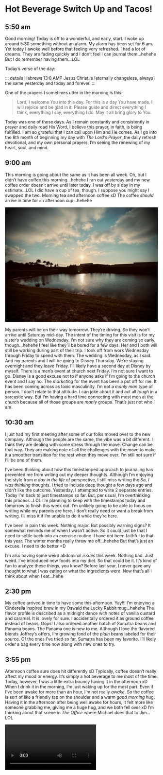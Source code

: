 # Hot Beverage Switch Up and Tacos!

## 5:50 am

Good morning! Today is off to a wonderful, and early, start. I woke up around 5:30 something without an alarm. My alarm has been set for 6 am. Yet today I awoke well before that feeling very refreshed. I had a lot of dreams. They are fading quickly and I don’t feel I can journal them…hehehe But I do remember having them…LOL

Today’s verse of the day:

::: details Hebrews 13:8 AMP
Jesus Christ is [eternally changeless, always] the same yesterday and today and forever.
:::

One of the prayers I sometimes utter in the morning is this:

> Lord, I welcome You into this day. For this is a day You have made. I will rejoice and be glad in it. Please guide and direct everything I think, everything I say, everything I do. May it all bring glory to You.

Today was one of those days. As I remain constantly and consistently in prayer and daily read His Word, I believe this prayer, in faith, is being fulfilled. I am so grateful that I can call upon Him and He comes. As I go into the 8th month of beginning my day with *The Lord’s Prayer*, the daily refresh devotional, and my own personal prayers, I’m seeing the renewing of my heart, soul, and mind.

## 9:00 am

This morning is going about the same as it has been all week. Oh, but I didn’t have coffee this morning…hehehe I ran out yesterday and my new coffee order doesn’t arrive until later today. I was off by a day in my estimate…LOL I did have a cup of tea, though. I suppose you might say I swapped the two. Morning tea and afternoon coffee xD The coffee *should* arrive in time for an afternoon cup…hehehe

![Sunrise over a building and pond](./media/IMG_0828.jpeg)

My parents will be on their way tomorrow. They’re driving. So they won’t arrive until Saturday mid-day. The intent of the timing for this visit is for my sister’s wedding on Wednesday. I’m not sure why they are coming so early, though…hehehe I feel like they’ll be bored for a few days. Her and I both will still be working during part of their trip. I took off from work Wednesday through Friday to spend with them. The wedding is Wednesday, as I said. And my parents and I will be going to Disney Thursday. We’re staying overnight and they leave Friday. I’ll likely have a second day at Disney by myself. There is a men’s event at church next Friday. I’m not sure I want to go. Disney is a good excuse not to if anyone asks if I’m going to the church event and I say no. The *marketing* for the event has been a put off for me. It has been coming across as toxic masculinity. I’m not a *manly man* type of person. I don’t relate to that attitude. I can joke about it and act all *tough* in a sarcastic way. But I’m having a hard time connecting with most men at the church because all of those groups are *manly* groups. That’s just not who I am.

## 10:30 am

I just had my first meeting after some of our folks moved over to the new company. Although the people are the same, the vibe was a bit different. I think they are dealing with some stress through the move. Change can be that way. They are making note of all the challenges with the move to make it a smoother transition for the rest when they move over. I’m still not sure if I’ll be one of them.

I’ve been thinking about how this timestamped approach to journaling has prevented me from writing out my deeper thoughts. Although I’m enjoying the style from *a day in the life of* perspective, I still miss writing the *So, I was thinking* thoughts. I tried to include deep thought a few days ago and didn’t like the outcome. Yesterday, I attempted to write 2 separate entries. Today I’m back to just timestamps so far. But, per usual, I’m overthinking this process…LOL I’m planning to keep with the timestamps today and tomorrow to finish this week out. I’m unlikely going to be able to focus on writing while my parents are here. I don’t really need or want a break from writing. I’ll miss it if I’m unable to do it while they’re here.

I’ve been in pain this week. Nothing major. But possibly warning signs? It somewhat reminds me of when I wasn’t active. So it could just be that I need to settle back into an exercise routine. I have not been faithful to that this year. The winter months really threw me off…hehehe But that’s just an excuse. I need to do better =D

I’m also having some weird abdominal *issues* this week. Nothing bad. Just weird. I’ve introduced new foods into my diet. So that could be it. It’s kind of fun to analyze these things, you know? Before last year, I never gave any thought to what I was eating or what the ingredients were. Now that’s all I think about when I eat…hehe

## 2:30 pm

My coffee arrived in time to have some this afternoon. Yay!!! I’m enjoying a Cinderella inspired brew in my Oswald the Lucky Rabbit mug…hehehe The flavor profile is described as a midnight dance with notes of vanilla custard and caramel. It is lovely for sure. I accidentally ordered it as ground coffee instead of beans. Oops! I also ordered another batch of Sumatra beans and Panama beans. The Panama one is new to me. Although I love the flavored blends Joffrey’s offers, I’m growing fond of the *plain* beans labeled for their source. Of the ones I’ve tried so far, Sumatra has been my favorite. I’ll likely order a bag every time now along with new ones to try.

## 3:55 pm

Afternoon coffee sure does hit differently xD Typically, coffee doesn’t really affect my mood or energy. It’s simply a hot beverage to me most of the time. Today, however, I was a little extra bouncy having it in the afternoon xD When I drink it in the morning, I’m just waking up for the most part. Even if I’ve been awake for more than an hour, I’m not really *awake*. So the coffee is sort of like a friendly tap on the shoulder and a warm *good morning* hug. Having it in the afternoon after being well awake for hours, it felt more like someone grabbing me, giving me a huge hug, and we both fell over xD I’m thinking about that scene in *The Office* where Michael does that to Jim…LOL

<video controls src="./media/IMG_6595.mov" />

## 4:45 pm

Why does my pee smell funny!?! Ooh, I had asparagus for lunch xD Random thought? Yep! I’ve been having asparagus quite a bit lately. I ate at home today and I happen to have asparagus with it. But I’ve noticed Zen Kitchen & Bar uses asparagus in several of their sushi and other dishes. I find it funny how a vegetable can do something like that. I also find it fascinating that if you take in too much of a vitamin, the body expels the excess through urine as well.

Random thought over…carry on xD

## 5:50 pm

For dinner tonight, I made tacos again. And once again, I went with a tempeh protein source and pan fried red cabbage, bean sprouts, and carrots in garlic infused olive oil. I used white corn tortillas and topped everything with Hoisin sauce. Just as they were on Tuesday, they were fantastic! I took a photo this time…hehehe

![Close up of a taco in hand](./media/IMG_0829.jpeg)

Before I made the tacos, I made the filling for the spring rolls I’ll make tomorrow. Upon sharing my experience last night with Chérie, she told me she makes her filling the day before and lets it sit in the refrigerator overnight. So I took that advice for my next attempt…hehe I also researched my moisture problem. That sounds like the main reason the wrappers didn’t crisp up. Rolling them wasn’t when they split open. It was because they didn’t truly fry up properly. There was an extreme amount of moisture. The filling, because I didn’t let it cool properly. The outside of the wrapper, because of the excess olive oil I brushed over them. Another reason it’s best to leave the filling overnight is the flavor sets better.

## 8:30 pm

I had a lovely walk this evening. I got to talk to Jan again. They’re doing well today. They went on a little water adventure. With it being so hot right now, being on the water would have been really nice…hehehe On my walk, I also prayed and meditated. The Spirit led me to reach out to a friend. He needed prayer and encouragement. We’ve been chatting via text most of the evening. I’ll be praying for him unceasingly.

I found an opportunity to photograph a magnolia blossom tonight that I also captured this morning. Sunrise to sunset =D Same blossom from opposite sides with the sun on equally opposite sides of the sky. Art in motion over a 12 hour period.

Sunrise:

![Sunrise through a magnolia blossom](./media/IMG_0830.jpeg)

Sunset:

![Sunset over a magnolia blossom](./media/IMG_0831.jpeg)